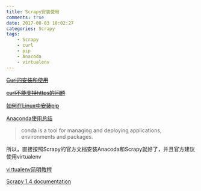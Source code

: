 ```yaml
---
title: Scrapy安装使用
comments: true
date: 2017-08-03 10:02:27
categories: Scrapy
tags: 
    - Scrapy
    - curl
    - pip
    - Anacoda
    - virtualenv
---
```


~~[Curl的安装和使用](http://blog.csdn.net/lifan5/article/details/7350154)~~

~~[curl不能支持https的问题](http://blog.csdn.net/wvtear/article/details/9817033)~~

~~[如何在Linux中安装pip](http://www.linuxidc.com/Linux/2017-07/145560.htm)~~

[Anaconda使用总结](http://python.jobbole.com/86236/)
>conda is a tool for managing and deploying applications, environments and packages.

所以，直接按照Scrapy的官方文档安装Anacoda和Scrapy就好了，并且官方建议使用virtualenv

[virtualenv简明教程](http://www.jianshu.com/p/08c657bd34f1)

[Scrapy 1.4 documentation](https://doc.scrapy.org/en/latest/index.html)


